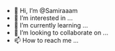 - 👋 Hi, I’m @Samiraaam
- 👀 I’m interested in ...
- 🌱 I’m currently learning ...
- 💞️ I’m looking to collaborate on ...
- 📫 How to reach me ...

<!---
Samiraaam/Samiraaam is a ✨ special ✨ repository because its `README.md` (this file) appears on your GitHub profile.
You can click the Preview link to take a look at your changes.
--->

